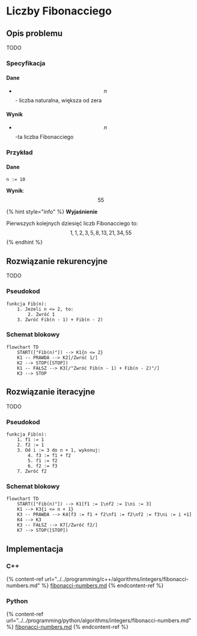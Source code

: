 # Liczby Fibonacciego

## Opis problemu

TODO

### Specyfikacja

#### Dane

* $$n$$ - liczba naturalna, większa od zera

#### Wynik

* $$n$$-ta liczba Fibonacciego

### Przykład

#### Dane

```
n := 10
```

**Wynik**: $$55$$ 

{% hint style="info" %}
**Wyjaśnienie**

Pierwszych kolejnych dziesięć liczb Fibonacciego to: $$1, 1, 2, 3, 5, 8, 13, 21, 34, 55$$ 
{% endhint %}

## Rozwiązanie rekurencyjne

TODO

### Pseudokod

```
funkcja Fib(n):
    1. Jeżeli n <= 2, to:
        2. Zwróć 1
    3. Zwróć Fib(n - 1) + Fib(n - 2)
```

### Schemat blokowy

```mermaid
flowchart TD
	START(["Fib(n)"]) --> K1{n <= 2}
	K1 -- PRAWDA --> K2[/Zwróć 1/]
	K2 --> STOP([STOP])
	K1 -- FAŁSZ --> K3[/"Zwróć Fib(n - 1) + Fib(n - 2)"/]
	K3 --> STOP
```

## Rozwiązanie iteracyjne

TODO

### Pseudokod

```
funkcja Fib(n):
    1. f1 := 1
    2. f2 := 1
    3. Od i := 3 do n + 1, wykonuj:
        4. f3 := f1 + f2
        5. f1 := f2
        6. f2 := f3
    7. Zwróć f2
```

### Schemat blokowy

```mermaid
flowchart TD
	START(["Fib(n)"]) --> K1[f1 := 1\nf2 := 1\ni := 3]
	K1 --> K3{i <= n + 1}
	K3 -- PRAWDA --> K4[f3 := f1 + f2\nf1 := f2\nf2 := f3\ni := i +1]
	K4 --> K3
	K3 -- FAŁSZ --> K7[/Zwróć f2/]
	K7 --> STOP([STOP])
```

## Implementacja

### C++

{% content-ref url="../../programming/c++/algorithms/integers/fibonacci-numbers.md" %}
[fibonacci-numbers.md](../../programming/c++/algorithms/integers/fibonacci-numbers.md)
{% endcontent-ref %}

### Python

{% content-ref url="../../programming/python/algorithms/integers/fibonacci-numbers.md" %}
[fibonacci-numbers.md](../../programming/python/algorithms/integers/fibonacci-numbers.md)
{% endcontent-ref %}
